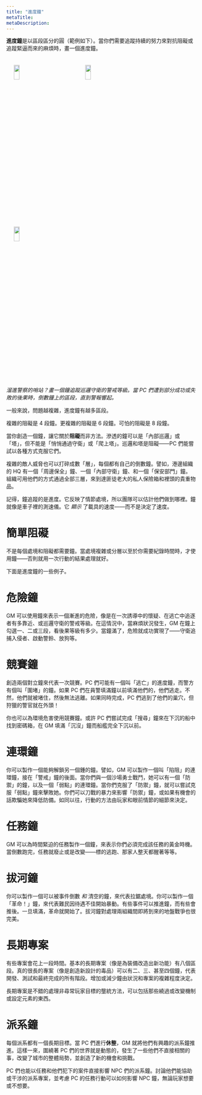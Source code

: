 ```yaml
---
title: "進度鐘"
metaTitle: 
metaDescription: 
---
```


**進度鐘**是以區段區分的圓（範例如下）。當你們需要追蹤持續的努力來對抗阻礙或追蹤緊逼而來的麻煩時，畫一個進度鐘。

 <img style="width:10%;min-width:150px;padding:4%;display:inline-block" src="/clock4.png" /><img style="width:10%;min-width:150px;padding:4%;display:inline-block;" src="/clock6.png" /><img style="width:10%;padding:4%;min-width:150px;display:inline-block;" src="/clock8.png" />

_溜進警察的哨站？畫一個鐘追蹤巡邏守衛的警戒等級。當 PC 們遭到部分成功或失敗的後果時，倒數鐘上的區段，直到警報響起。_

一般來說，問題越複雜，進度鐘有越多區段。

複雜的阻礙是 4 段鐘。更複雜的阻礙是 6 段鐘。可怕的阻礙是 8 段鐘。

當你創造一個鐘，讓它關於**阻礙**而非方法。滲透的鐘可以是「內部巡邏」或「塔」，但不能是「悄悄通過守衛」或「爬上塔」。巡邏和塔是阻礙——PC 們能嘗試以各種方式克服它們。

複雜的敵人威脅也可以打碎成數「層」，每個都有自己的倒數鐘。譬如，港邊組織的 HQ 有一個「周邊保全」鐘、一個「內部守衛」鐘、和一個「保安部門」鐘。組織可用他們的方式通過全部三層，來到達匪徒老大的私人保險箱和裡頭的貴重物品。

記得，鐘追蹤的是進度。它反映了情節處境，所以團隊可以估計他們做到哪裡。鐘就像是車子裡的測速儀。它 _顯示_ 了載具的速度——而不是決定了速度。

# 簡單阻礙

不是每個處境和阻礙都需要鐘。當處境複雜或分層以至於你需要紀錄時間時，才使用鐘——否則就用一次行動的結果處理就好。

下面是進度鐘的一些例子。

# 危險鐘

GM 可以使用鐘來表示一個漸進的危險，像是在一次誘導中的懷疑、在逃亡中追逐者有多靠近、或巡邏守衛的警戒等級。在這情況中，當麻煩狀況發生，GM 在鐘上勾選一、二或三段，看後果等級有多少。當鐘滿了，危險就成功實現了——守衛追捕入侵者、啟動警鈴、放狗等。

# 競賽鐘

創造兩個對立鐘來代表一次競賽。PC 們可能有一個叫「逃亡」的進度鐘，而警方有個叫「圍堵」的鐘。如果 PC 們在員警填滿鐘以前填滿他們的，他們逃走。不然，他們就被堵住，然後無法逃離。如果同時完成，PC 們逃到了他們的巢穴，但狩獵的警官就在外頭！

你也可以為環境危害使用競賽鐘。或許 PC 們嘗試完成「搜尋」鐘來在下沉的船中找到密碼箱，在 GM 填滿「沉沒」鐘而船艦完全下沉以前。

# 連環鐘

你可以製作一個能夠解鎖另一個鍾的鐘。譬如，GM 可以製作一個叫「陷阻」的連環鐘，接在「警戒」鐘的後面。當你們與一個沙場勇士戰鬥，她可以有一個「防禦」的鐘，以及一個「弱點」的連環鐘。當你們克服了「防禦」鐘，就可以嘗試克服「弱點」鐘來擊敗她。你們可以刀戰的暴力來影響「防禦」鐘，或如果有機會的話欺騙她來降低防備。如同以往，行動的方法由玩家和眼前情節的細節來決定。

# 任務鐘

GM 可以為時間緊迫的任務製作一個鐘，來表示你們必須完成該任務的黃金時機。當倒數跑完，任務就廢止或是改變——標的逃跑、那家人整天都醒著等等。

# 拔河鐘

你可以製作一個可以被事件倒數 _和_ 清空的鐘，來代表拉鋸處境。你可以製作一個「革命！」鐘，來代表難民因待遇不佳開始暴動。有些事件可以推進鐘，而有些會推後。一旦填滿，革命就開始了。拔河鐘對處理兩組織間即將到來的地盤戰爭也很完美。

# 長期專案

有些專案會花上一段時間。基本的長期專案（像是為裝備改造出新功能）有八個區段。真的很長的專案（像是創造新設計的毒品）可以有二、三、甚至四個鐘，代表開發、測試和最終完成的所有階段。增加或減少鐘由狀況和專案的複雜程度決定。

長期專案是不錯的處理非尋常玩家目標的壟統方法，可以包括那些繞過或改變機制或設定元素的東西。

# 派系鐘

每個派系都有一個長期目標。當 PC 們進行**休整**，GM 就將他們有興趣的派系鐘推進。這樣一來，圍繞著 PC 們的世界就是動態的，發生了一些他們不直接相關的事，改變了城市的整體局勢，並創造了新的機會和挑戰。

PC 們也能以任務和他們犯下的案件直接影響 NPC 們的派系鐘。討論他們能協助或干涉的派系專案，並考慮 PC 的任務行動可以如何影響 NPC 鐘，無論玩家想要或不想要。